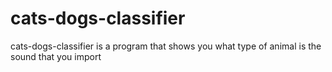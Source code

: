 # cats-dogs-classifier
cats-dogs-classifier is a program that shows you what type of animal is the sound that you import
